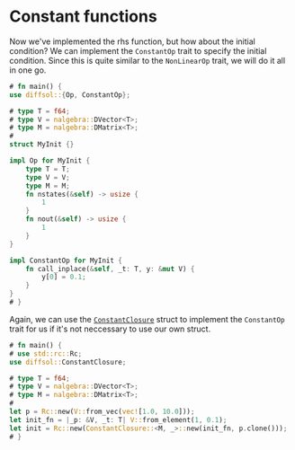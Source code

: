 # Constant functions

Now we've implemented the rhs function, but how about the initial condition? We can implement the `ConstantOp` trait to specify the initial condition. Since this is quite similar to the `NonLinearOp` trait, we will do it all in one go.

```rust
# fn main() {
use diffsol::{Op, ConstantOp};

# type T = f64;
# type V = nalgebra::DVector<T>;
# type M = nalgebra::DMatrix<T>;
#
struct MyInit {}

impl Op for MyInit {
    type T = T;
    type V = V;
    type M = M;
    fn nstates(&self) -> usize {
        1
    }
    fn nout(&self) -> usize {
        1
    }
}

impl ConstantOp for MyInit {
    fn call_inplace(&self, _t: T, y: &mut V) {
        y[0] = 0.1;
    }
}
# }
```

Again, we can use the [`ConstantClosure`](https://docs.rs/diffsol/latest/diffsol/op/constant_closure/struct.ConstantClosure.html) struct to implement the `ConstantOp` trait for us if it's not neccessary to use our own struct.

```rust
# fn main() {
# use std::rc::Rc;
use diffsol::ConstantClosure;

# type T = f64;
# type V = nalgebra::DVector<T>;
# type M = nalgebra::DMatrix<T>;
#
let p = Rc::new(V::from_vec(vec![1.0, 10.0]));
let init_fn = |_p: &V, _t: T| V::from_element(1, 0.1);
let init = Rc::new(ConstantClosure::<M, _>::new(init_fn, p.clone()));
# }
```
